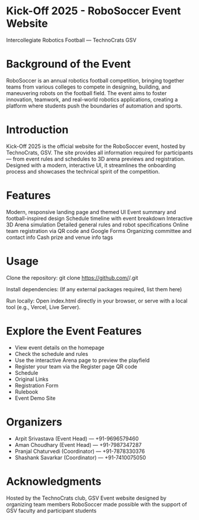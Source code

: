 # Kick-Off 2025 - RoboSoccer Event Website
Intercollegiate Robotics Football — TechnoCrats GSV

# Background of the Event
RoboSoccer is an annual robotics football competition, bringing together teams from various colleges to compete in designing, building, and maneuvering robots on the football field. The event aims to foster innovation, teamwork, and real-world robotics applications, creating a platform where students push the boundaries of automation and sports.

# Introduction
Kick-Off 2025 is the official website for the RoboSoccer event, hosted by TechnoCrats, GSV. The site provides all information required for participants — from event rules and schedules to 3D arena previews and registration. Designed with a modern, interactive UI, it streamlines the onboarding process and showcases the technical spirit of the competition.

# Features
Modern, responsive landing page and themed UI
Event summary and football-inspired design
Schedule timeline with event breakdown
Interactive 3D Arena simulation
Detailed general rules and robot specifications
Online team registration via QR code and Google Forms
Organizing committee and contact info
Cash prize and venue info tags

# Usage
Clone the repository:
git clone https://github.com/<your-username>/<repo-name>.git

Install dependencies:
(If any external packages required, list them here)

Run locally:
Open index.html directly in your browser, or serve with a local tool (e.g., Vercel, Live Server).

<h1>Explore the Event Features</h1>
<ul>
    <li>View event details on the homepage</li>
    <li>Check the schedule and rules</li>
    <li>Use the interactive Arena page to preview the playfield</li>
    <li>Register your team via the Register page QR code</li>
    <li>Schedule</li>
    <li>Original Links</li>
    <li>Registration Form</li>
    <li>Rulebook</li>
    <li>Event Demo Site</li>
</ul>

<h1>Organizers</h1>
<ul>
<li> Arpit Srivastava (Event Head) — +91-9696579460 </li>
<li> Aman Choudhary (Event Head) — +91-7987347287 </li>
<li> Pranjal Chaturvedi (Coordinator) — +91-7878330376 </li>
<li> Shashank Savarkar (Coordinator) — +91-7410075050 </li>
</ul>

<h1>Acknowledgments</h1>
Hosted by the TechnoCrats club, GSV
Event website designed by organizing team members
RoboSoccer made possible with the support of GSV faculty and participant students
